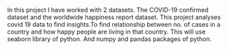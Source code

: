 In this project I have worked with 2 datasets. The COVID-19 confirmed dataset and the worldwide happiness report dataset.
This project analyses covid 19 data to find insights.To find relationship between no. of cases in a country and how happy people are living in that country.
This will use seaborn library of python.
And numpy and pandas packages of python.
